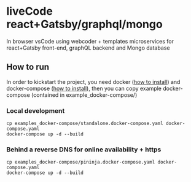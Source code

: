 # liveCode react+Gatsby/graphql/mongo

In browser vsCode using webcoder + templates microservices for react+Gatsby front-end, graphQL backend and Mongo database

## How to run

In order to kickstart the project, you need docker ([how to install](https://docs.docker.com/install/)) and docker-compose ([how to install](https://docs.docker.com/compose/install/)), then you can copy example docker-compose (contained in example_docker-compose/) 

### Local development

```
cp examples_docker-compose/standalone.docker-compose.yaml docker-compose.yaml
docker-compose up -d --build

```

### Behind a reverse DNS for online availability + https

```
cp examples_docker-compose/pininja.docker-compose.yaml docker-compose.yaml
docker-compose up -d --build

```